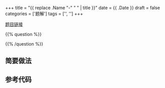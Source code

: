 +++
title = "{{ replace .Name "-" " " | title }}"
date = {{ .Date }}
draft = false
categories = ['题解']
tags = ['', '']
+++

[题目链接]()

{{% question %}}

{{% /question %}}

<!--more-->

## 简要做法



## 参考代码

```cpp

```
